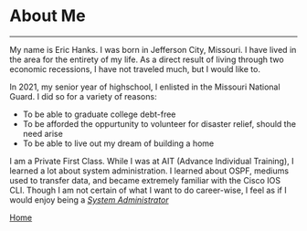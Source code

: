 # About Me

----------------------------------

My name is Eric Hanks. I was born in Jefferson City, Missouri. I have lived in the area for the entirety of my life. As a direct result of living through two economic recessions, I have not traveled much, but I would like to.  

In 2021, my senior year of highschool, I enlisted in the Missouri National Guard. I did so for a variety of reasons:
- To be able to graduate college debt-free
- To be afforded the oppurtunity to volunteer for disaster relief, should the need arise
- To be able to live out my dream of building a home 

I am a Private First Class. While I was at AIT (Advance Individual Training), I learned a lot about system administration. I learned about OSPF, mediums used to transfer data, and became extremely familiar with the Cisco IOS CLI. Though I am not certain of what I want to do career-wise, I feel as if I would enjoy being a [*System Administrator*](https://www.bls.gov/ooh/computer-and-information-technology/network-and-computer-systems-administrators.htm "Bureau of Labor Statistics")








[Home](https://github.com/EricMHanks/EricHanks-midterm 'My homepage')
